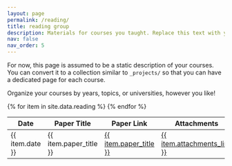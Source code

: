 ```yaml
---
layout: page
permalink: /reading/
title: reading group
description: Materials for courses you taught. Replace this text with your description.
nav: false
nav_order: 5
---
```


For now, this page is assumed to be a static description of your courses. You can convert it to a collection similar to `_projects/` so that you can have a dedicated page for each course.

Organize your courses by years, topics, or universities, however you like!


<div class="container mt-5">
  <div class="table-container" style="max-height: 400px; overflow-y: auto;">
    <table class="table table-striped">
      <thead>
        <tr>
          <th>Date</th>
          <th>Paper Title</th>
          <th>Paper Link</th>
          <th>Attachments</th>
          <th>Speaker</th>
        </tr>
      </thead>
      <tbody>
        {% for item in site.data.reading %}
        <tr>
          <td>{{ item.date }}</td>
          <td>{{ item.paper_title }}</td>
          <td><a href="{{ item.paper_link }}">{{ item.paper_title }}</a></td>
          <td><a href="{{ item.attachments_link }}">{{ item.attachments_link }}</a></td>
          <td>{{ item.speaker }}</td>
        </tr>
        {% endfor %}
      </tbody>
    </table>    
  </div>
</div>

